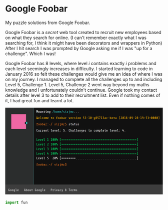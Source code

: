 # Google Foobar
My puzzle solutions from Google Foobar.

Google Foobar is a *secret* web tool created to recruit new employees based on what they search for online. (I can't remember exactly what I was searching for, I think it might have been decorators and wrappers in Python) After I hit search I was prompted by Google asking me if I was "up for a challenge". Which I was!

Google Foobar has 8 levels, where level *i* contains exactly *i* problems and each level seemingly increases in difficulty. I started learning to code in January 2016 so felt these challenges would give me an idea of where I was on my journey. I managed to complete all the challenges up to and including Level 5, Challenge 1. Level 5, Challenge 2 went way beyond my maths knowledge and I unfortunately couldn't continue. Google took my contact details after level 3 to add to their recruitment list. Even if nothing comes of it, I had great fun and learnt a lot.

![Foorbar Status](https://github.com/GISJMR/Google_Foobar/blob/master/Images/Foobar_Status_Sep16.PNG)

```python
import fun
```
